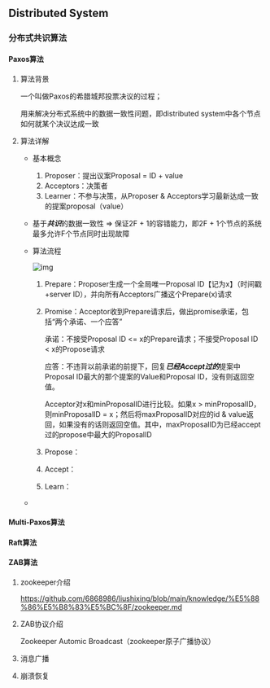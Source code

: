 ## Distributed System

### 分布式共识算法

#### Paxos算法

1. 算法背景

   一个叫做Paxos的希腊城邦投票决议的过程；

   用来解决分布式系统中的数据一致性问题，即distributed system中各个节点如何就某个决议达成一致

2. 算法详解

   - 基本概念

     1. Proposer：提出议案Proposal = ID + value
     2. Acceptors：决策者
     3. Learner：不参与决策，从Proposer & Acceptors学习最新达成一致的提案proposal（value）

   - 基于***共识***的数据一致性 => 保证2F + 1的容错能力，即2F + 1个节点的系统最多允许F个节点同时出现故障

   - 算法流程

     ![img](https://pic2.zhimg.com/v2-a6cd35d4045134b703f9d125b1ce9671_r.jpg)

     1. Prepare：Proposer生成一个全局唯一Proposal ID【记为x】（时间戳+server ID），并向所有Acceptors广播这个Prepare(x)请求

     2. Promise：Acceptor收到Prepare请求后，做出promise承诺，包括“两个承诺、一个应答”

        承诺：不接受Proposal ID <= x的Prepare请求；不接受Proposal ID < x的Propose请求

        应答：不违背以前承诺的前提下，回复***已经Accept过的***提案中Proposal ID最大的那个提案的Value和Proposal ID，没有则返回空值。

        Acceptor对x和minProposalID进行比较。如果x > minProposalID，则minProposalID = x；然后将maxProposalID对应的id & value返回，如果没有的话则返回空值。其中，maxProposalID为已经accept过的propose中最大的ProposalID

     1. Propose：
     2. Accept：
     3. Learn：

   - 

#### Multi-Paxos算法

#### Raft算法

#### ZAB算法

1. zookeeper介绍

   https://github.com/6868986/liushixing/blob/main/knowledge/%E5%88%86%E5%B8%83%E5%BC%8F/zookeeper.md

2. ZAB协议介绍

   Zookeeper Automic Broadcast（zookeeper原子广播协议）

3. 消息广播

4. 崩溃恢复

























